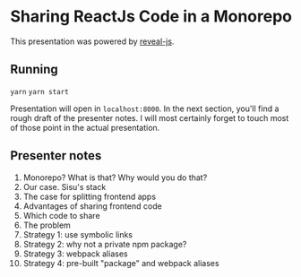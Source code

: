 # Sharing ReactJs Code in a Monorepo

This presentation was powered by [reveal-js](https://github.com/hakimel/reveal.js#online-editor).

## Running

`yarn`
`yarn start`

Presentation will open in `localhost:8000`. In the next section, you'll find a rough draft of the presenter notes. I will most certainly forget to touch most of those point in the actual presentation.

## Presenter notes

1. Monorepo? What is that? Why would you do that?
2. Our case. Sisu's stack
3. The case for splitting frontend apps
4. Advantages of sharing frontend code
5. Which code to share
6. The problem
6. Strategy 1: use symbolic links
7. Strategy 2: why not a private npm package?
8. Strategy 3: webpack aliases
9. Strategy 4: pre-built "package" and webpack aliases
